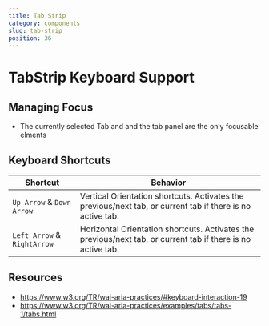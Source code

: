 ```yaml
---
title: Tab Strip
category: components
slug: tab-strip
position: 36
---
```

# TabStrip Keyboard Support

## Managing Focus

- The currently selected Tab and and the tab panel are the only focusable elments

## Keyboard Shortcuts

| Shortcut | Behavior |
|----------|----------|
| `Up Arrow` & `Down Arrow`| Vertical Orientation shortcuts. Activates the previous/next tab, or current tab if there is no active tab. |
| `Left Arrow` & `RightArrow`| Horizontal Orientation shortcuts. Activates the previous/next tab, or current tab if there is no active tab.  |

## Resources
- https://www.w3.org/TR/wai-aria-practices/#keyboard-interaction-19
- https://www.w3.org/TR/wai-aria-practices/examples/tabs/tabs-1/tabs.html

